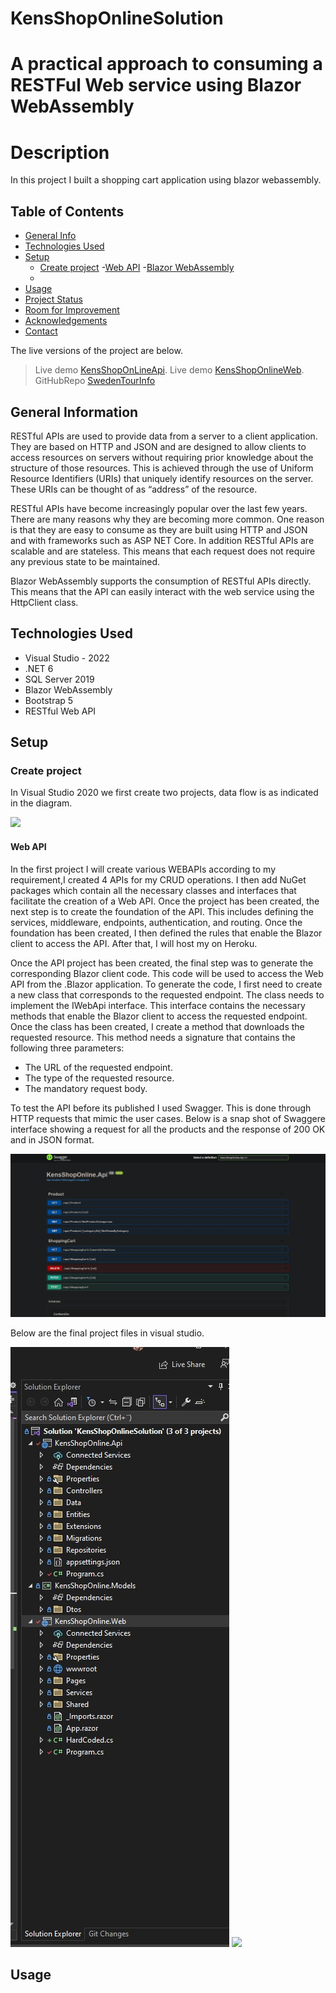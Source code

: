 # KensShopOnlineSolution
# A practical approach to consuming a RESTFul Web service using Blazor WebAssembly
<!--<img src="SwedenTourInfoWeb\Screenshot_1.png">-->
# Description

In this project I built a  shopping cart application using blazor webassembly.

## Table of Contents
* [General Info](#general-info)
* [Technologies Used](#technologies-used)
* [Setup](#setup)
    - [Create project](#create-project)
      -[Web API](#web-api)
      -[Blazor WebAssembly](#blazor-webassembly)
    - 
* [Usage](#usage)
* [Project Status](#project-status)
* [Room for Improvement](#room-for-improvement)
* [Acknowledgements](#acknowledgements)
* [Contact](#contact)                                                                                               
 <!--* [Screenshots](#screenshots)-->                                           
 <!--* [Features](#features)-->
  <!-- * [License](#license) -->
  
  The live versions of the project are below.
> Live demo [KensShopOnLineApi](https://www.example.com). <!-- If you have the project hosted somewhere, include the link here. -->
> Live demo [KensShopOnlineWeb](https://www.example.com). <!-- If you have the project hosted somewhere, include the link here. -->
> GitHubRepo [SwedenTourInfo](https://github.com/okalangkenneth/SwedenTourInfo)




## General Information
RESTful APIs are used to provide data from a server to a client application. They are based on HTTP and JSON and are designed to allow clients to access resources on servers without requiring prior knowledge about the structure of those resources. This is achieved through the use of Uniform Resource Identifiers (URIs) that uniquely identify resources on the server. These URIs can be thought of as “address” of the resource.

RESTful APIs have become increasingly popular over the last few years. There are many reasons why they are becoming more common. One reason is that they are easy to consume as they are built using HTTP and JSON and with frameworks such as ASP NET Core. In addition RESTful APIs are scalable and are stateless. This means that each request does not require any previous state to be maintained.

Blazor WebAssembly supports the consumption of RESTful APIs directly. This means that the API can easily interact with the web service using the HttpClient class.



<!-- ## Features
Our APIs is consumed using the C# programming language that supports HTTP requests.
RESTful API allows developers to create applications and web services by focusing solely on the interaction with clients rather than details regarding implementation.Web browsers need to send HTTP requests to servers via URLs through HTTP method verbs(GET /POST/PUT etc).A request sent via GET verb retrieves files from a server while PUT or POST sends updates to the server depending on whether we want to add new records or update existing ones respectively.-->





## Technologies Used
- Visual Studio - 2022
- .NET 6 
- SQL Server 2019
- Blazor WebAssembly
- Bootstrap 5
- RESTful Web API

## Setup
<!--Project requirements/dependencies list. A requirements.txt or a Pipfile.lock file perhaps and its location.

How to install / setup one's local environment / get started with the project.-->
### Create project

In Visual Studio 2020 we first create two projects, data flow is as indicated in the diagram. 



<img src="KenShopOnlineImages\WorkFlow.jpg">

#### Web API
In the first project I will create various WEBAPIs according to my requirement,I created 4 APIs for my CRUD operations. I then add NuGet packages which contain all the necessary classes and interfaces that facilitate the creation of a Web API. Once the project has been created, the next step is to create the foundation of the API. This includes defining the services, middleware, endpoints, authentication, and routing.
Once the foundation has been created, I then defined the rules that enable the Blazor client to access the API. After that, I will host my on Heroku. 

Once the API project has been created, the final step was to generate the corresponding Blazor client code. This code will be used to access the Web API from the .Blazor application. To generate the code, I first need to create a new class that corresponds to the requested endpoint. The class needs to implement the IWebApi interface. This interface contains the necessary methods that enable the Blazor client to access the requested endpoint. Once the class has been created, I create a method that downloads the requested resource. This method needs a signature that contains the following three parameters:

- The URL of the requested endpoint.
- The type of the requested resource.
- The mandatory request body.


To test the API before its published I  used Swagger. This is done through HTTP requests that mimic the user cases. Below is a snap shot of Swaggere interface showing a request for all the products and  the response of 200 OK and in JSON format.

<img src="KenShopOnlineImages\Swagger.jpg">


Below are the final project files in visual studio.

<img src="KenShopOnlineImages\ProjectFiles.jpg">


<img src="KenShopOnlineImages\.jpg">



<!-- If you have screenshots you'd like to share, include them here. -->




## Usage


<!--In order to interact with data from the SQL server , we use RESTful API. The API project includes a swagger interface which has the products and shopping cart resources.  

Swagger helps in generating the API documentation for the code and makes it easier to share the API with others as well as keep track of changes to the API. It has futures like versioning, validation, authentication and caching.

<img src="SwedenTourInfoImages\Swagger.png">

To consume the API a second project, KensShopOnline.Web is built.


## Project Status
Project is: _in progress_.


## Room for Improvement


Room for improvement:
- Improvement to be done 1
- Improvement to be done 2

To do:
- Feature to be added 1
- Feature to be added 2


## Acknowledgements

- This project was inspired by [Farm Logs](https://farmlogs.com/). A farm management app, designed to help farmers execute their grain marketing decisions.
- This project was based on [this tutorial](https://www.udemy.com/course/aspnet-core-angular/).
- Many thanks to Mosh Hamedani


## Contact
Created by [Kenneth Okalang](https://okalangkenneth.com) - feel free to contact me!


<!-- Optional -->
<!-- ## License -->
<!-- This project is open source and available under the [... License](). -->

<!-- You don't have to include all sections - just the one's relevant to your project -->
